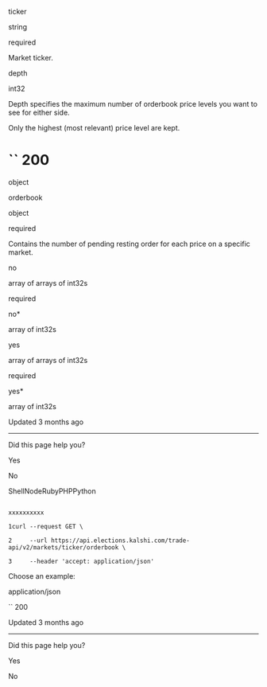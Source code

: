 ticker

string

required

Market ticker.

depth

int32

Depth specifies the maximum number of orderbook price levels you want to see for either side.

Only the highest (most relevant) price level are kept.

# `` 200

object

orderbook

object

required

Contains the number of pending resting order for each price on a specific market.

no

array of arrays of int32s

required

no\*

array of int32s

yes

array of arrays of int32s

required

yes\*

array of int32s

Updated 3 months ago

* * *

Did this page help you?

Yes

No

ShellNodeRubyPHPPython

```

xxxxxxxxxx

1curl --request GET \

2     --url https://api.elections.kalshi.com/trade-api/v2/markets/ticker/orderbook \

3     --header 'accept: application/json'

```

Choose an example:

application/json

`` 200

Updated 3 months ago

* * *

Did this page help you?

Yes

No